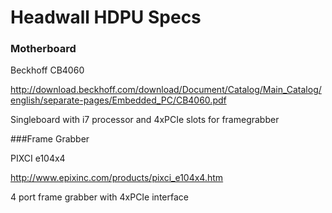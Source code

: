 # Headwall HDPU Specs

### Motherboard

 Beckhoff CB4060
 
 http://download.beckhoff.com/download/Document/Catalog/Main_Catalog/english/separate-pages/Embedded_PC/CB4060.pdf
 
 Singleboard with i7 processor and 4xPCIe slots for framegrabber
 
 
 ###Frame Grabber
 
 PIXCI e104x4
 
 http://www.epixinc.com/products/pixci_e104x4.htm
 
 4 port frame grabber with 4xPCIe interface
